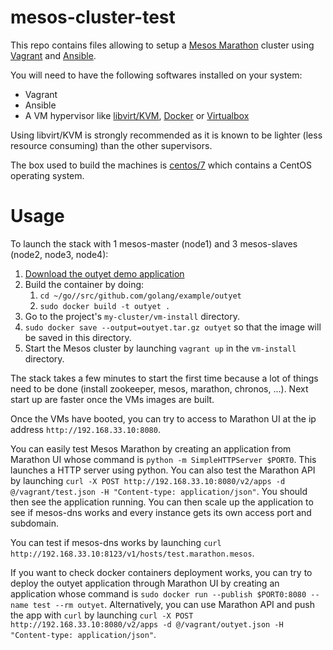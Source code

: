 # mesos-cluster-test

This repo contains files allowing to setup
a [Mesos Marathon](https://mesosphere.github.io/marathon/) cluster using
[Vagrant](https://www.vagrantup.com/) and [Ansible](http://docs.ansible.com/ansible/playbooks.html).

You will need to have the following softwares installed on your system:

* Vagrant
* Ansible
* A VM hypervisor like [libvirt/KVM](https://libvirt.org/),
  [Docker](https://www.docker.com/) or
  [Virtualbox](https://www.virtualbox.org/wiki/VirtualBox)

Using libvirt/KVM is strongly recommended as it is known to be lighter
(less resource consuming) than the other supervisors.

The box used to build the machines is [centos/7](https://atlas.hashicorp.com/centos/boxes/7/versions/1704.01)
which contains a CentOS operating system.

# Usage

To launch the stack with 1 mesos-master (node1) and 3 mesos-slaves (node2,
node3, node4):

1. [Download the outyet demo application](https://blog.golang.org/docker)
2. Build the container by doing: 
   1. `cd ~/go//src/github.com/golang/example/outyet`
   2. `sudo docker build -t outyet .`
3. Go to the project's `my-cluster/vm-install` directory.
4. `sudo docker save --output=outyet.tar.gz outyet` so that
   the image will be saved in this directory.
5. Start the Mesos cluster by launching `vagrant up` in the
  `vm-install` directory.

The stack takes a few minutes to start the first time because a lot of things
need to be done (install zookeeper, mesos, marathon, chronos, ...).
Next start up are faster once the VMs images are built.

Once the VMs have booted, you can try to access to Marathon UI at the
ip address `http://192.168.33.10:8080`.

You can easily test Mesos Marathon by creating an application
from Marathon UI whose command is `python -m SimpleHTTPServer $PORT0`.
This launches a HTTP server using python. You can also test the Marathon API by launching
`curl -X POST http://192.168.33.10:8080/v2/apps -d @/vagrant/test.json
-H "Content-type: application/json"`. You should then see the application
running. You can then scale up the application to see if mesos-dns works
and every instance gets its own access port and subdomain.

You can test if mesos-dns works by launching
`curl http://192.168.33.10:8123/v1/hosts/test.marathon.mesos`.

If you want to check docker containers deployment works, you can try to
deploy the outyet application through Marathon UI by creating
an application whose command is `sudo docker run --publish $PORT0:8080
--name test --rm outyet`.
Alternatively, you can use Marathon API and push the app with `curl`
by launching `curl -X POST http://192.168.33.10:8080/v2/apps
-d @/vagrant/outyet.json -H "Content-type: application/json"`.

